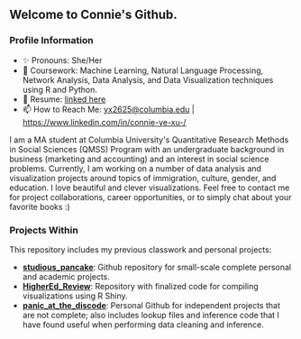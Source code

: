 ## Welcome to Connie's Github.

### Profile Information
- ✨ Pronouns: She/Her
- 📕 Coursework: Machine Learning, Natural Language Processing, Network Analysis, Data Analysis, and Data Visualization techniques using R and Python. 
- 📄 Resume: [linked here](https://github.com/connixu/connixu/blob/main/Ye_Connie_Xu_Resume.pdf)
- 📫 How to Reach Me: [yx2625@columbia.edu](mailto:yx2625@columbia.edu) | https://www.linkedin.com/in/connie-ye-xu-/

I am a MA student at Columbia University's Quantitative Research Methods in Social Sciences (QMSS) Program with an undergraduate background in business (marketing and accounting) and an interest in social science problems. Currently, I am working on a number of data analysis and visualization projects around topics of immigration, culture, gender, and education. I love beautiful and clever visualizations. Feel free to contact me for project collaborations, career opportunities, or to simply chat about your favorite books :) 


### Projects Within 
This repository includes my previous classwork and personal projects: 
- **[studious_pancake](https://github.com/connixu/studious_pancake)**: Github repository for small-scale complete personal and academic projects. 
- **[HigherEd_Review](https://github.com/QMSS-G5063-2021/Group_G_HigherEd_Review)**: Repository with finalized code for compiling visualizations using R Shiny. 
- **[panic_at_the_discode](https://github.com/connixu/panic_at_the_discode)**: Personal Github for independent projects that are not complete; also includes lookup files and inference code that I have found useful when performing data cleaning and inference. 
